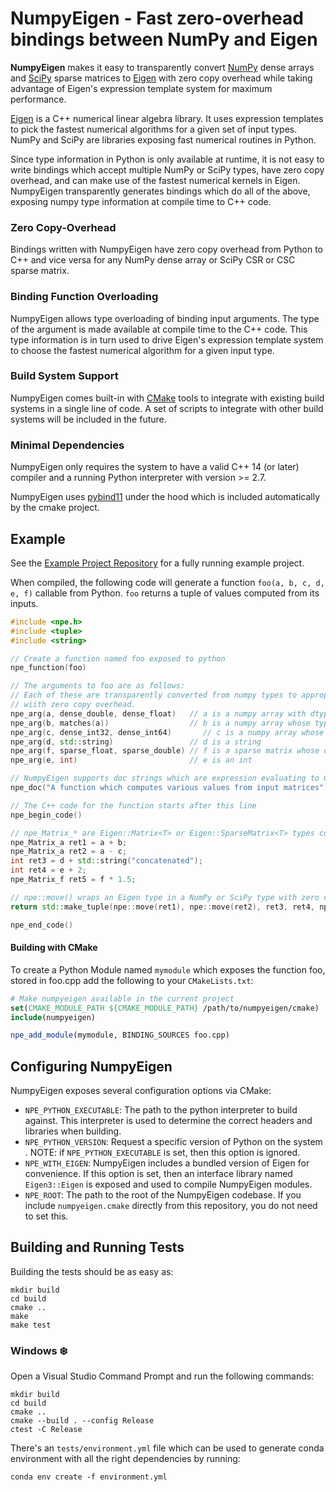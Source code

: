 ﻿# NumpyEigen - Fast zero-overhead bindings between NumPy and Eigen

**NumpyEigen** makes it easy to transparently convert [NumPy](http://www.numpy.org/) 
dense arrays and [SciPy](https://docs.scipy.org/doc/scipy/reference/sparse.html) sparse 
matrices to [Eigen](https://www.google.com/search?client=ubuntu&channel=fs&q=eigen&ie=utf-8&oe=utf-8) 
with zero copy overhead while taking advantage of Eigen's expression template system for maximum performance.

[Eigen](https://www.google.com/search?client=ubuntu&channel=fs&q=eigen&ie=utf-8&oe=utf-8) is a C++ numerical 
linear algebra library. It uses expression templates to pick the fastest numerical algorithms for a given set of input 
types. NumPy and SciPy are libraries exposing fast numerical routines in Python. 

Since type information in Python is only available at runtime, it is not easy to write bindings which accept 
multiple NumPy or SciPy types, have zero copy overhead, and can make use of the fastest numerical kernels in Eigen. 
NumpyEigen transparently generates bindings which do all of the above, exposing numpy type information at compile 
time to C++ code. 

### Zero Copy-Overhead 
Bindings written with NumpyEigen have zero copy overhead from Python to C++ and vice versa for any NumPy dense array or 
SciPy CSR or CSC sparse matrix.

### Binding Function Overloading
NumpyEigen allows type overloading of binding input arguments. The type of the argument is made available at compile 
time to the C++ code. This type information is in turn used to drive Eigen's expression template system to choose 
the fastest numerical algorithm for a given input type.

### Build System Support
NumpyEigen comes built-in with [CMake](https://cmake.org/) tools to integrate with existing build systems in a
 single line of code. A set of scripts to integrate with other build systems will be included in the future.

### Minimal Dependencies
NumpyEigen only requires the system to have a valid C++ 14 (or later) compiler and a running Python interpreter with version >= 2.7. 

NumpyEigen uses [pybind11](https://github.com/pybind/pybind11) under the hood which is included automatically by the cmake project. 


## Example
See the [Example Project Repository](https://github.com/fwilliams/NumpyEigen-Example-Project) for a fully 
running example project.

When compiled, the following code will generate a function `foo(a, b, c, d, e, f)` callable from Python. 
`foo` returns a tuple of values computed from its inputs.

```c++
#include <npe.h>
#include <tuple>
#include <string>

// Create a function named foo exposed to python
npe_function(foo)                     

// The arguments to foo are as follows:
// Each of these are transparently converted from numpy types to appropriate Eigen::Map types
// wiith zero copy overhead.
npe_arg(a, dense_double, dense_float)   // a is a numpy array with dtype either float or double
npe_arg(b, matches(a))                  // b is a numpy array whose type has to match a
npe_arg(c, dense_int32, dense_int64)       // c is a numpy array whose type is either int or long
npe_arg(d, std::string)                 // d is a string
npe_arg(f, sparse_float, sparse_double) // f is a sparse matrix whose data is either float or double
npe_arg(e, int)                         // e is an int

// NumpyEigen supports doc strings which are expression evaluating to C strings or std::string types
npe_doc("A function which computes various values from input matrices")

// The C++ code for the function starts after this line
npe_begin_code()

// npe_Matrix_* are Eigen::Matrix<T> or Eigen::SparseMatrix<T> types corresponding to the inputs
npe_Matrix_a ret1 = a + b;
npe_Matrix_a ret2 = a - c;
int ret3 = d + std::string("concatenated");
int ret4 = e + 2;
npe_Matrix_f ret5 = f * 1.5;

// npe::move() wraps an Eigen type in a NumPy or SciPy type with zero copy overhead
return std::make_tuple(npe::move(ret1), npe::move(ret2), ret3, ret4, npe::move(ret5));

npe_end_code()
```

#### Building with CMake
To create a Python Module named `mymodule` which exposes the function foo, 
stored in foo.cpp add the following to your `CMakeLists.txt`:

```cmake
# Make numpyeigen available in the current project
set(CMAKE_MODULE_PATH ${CMAKE_MODULE_PATH} /path/to/numpyeigen/cmake)
include(numpyeigen)

npe_add_module(mymodule, BINDING_SOURCES foo.cpp)
```


## Configuring NumpyEigen
NumpyEigen exposes several configuration options via CMake:
* `NPE_PYTHON_EXECUTABLE`: The path to the python interpreter to build against. This interpreter is used to determine the correct headers and libraries when building.
* `NPE_PYTHON_VERSION`: Request a specific version of Python on the system . NOTE: if `NPE_PYTHON_EXECUTABLE` is set, then this option is ignored.
* `NPE_WITH_EIGEN`: NumpyEigen includes a bundled version of Eigen for convenience. If this option is set, then an interface library named `Eigen3::Eigen` is exposed and used to compile NumpyEigen modules. 
* `NPE_ROOT`: The path to the root of the NumpyEigen codebase. If you include `numpyeigen.cmake` directly from this repository, you do not need to set this.


## Building and Running Tests

Building the tests should be as easy as:
```
mkdir build
cd build
cmake ..
make
make test
```

### Windows ❄️

Open a Visual Studio Command Prompt and run the following commands:

```
mkdir build
cd build
cmake ..
cmake --build . --config Release
ctest -C Release
```

There's an `tests/environment.yml` file which can be used to generate conda environment with 
all the right dependencies by running:
```
conda env create -f environment.yml
```
